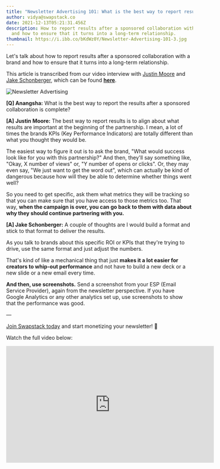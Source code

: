 ```yaml
---
title: "Newsletter Advertising 101: What is the best way to report results?"
author: vidya@swapstack.co
date: 2021-12-13T05:21:31.456Z
description: How to report results after a sponsored collaboration with a brand
  and how to ensure that it turns into a long-term relationship.
thumbnail: https://i.ibb.co/bKdWz0Y/Newsletter-Advertising-101-3.jpg
---
```

Let's talk about how to report results after a sponsored collaboration with a brand and how to ensure that it turns into a long-term relationship.

This article is transcribed from our video interview with [Justin Moore](https://www.youtube.com/c/CreatorWizard) and [Jake Schonberger](https://www.linkedin.com/in/jakeschonberger/), which can be found **[here](https://www.youtube.com/watch?v=0L9nYwercfg)**.

![Newsletter Advertising](https://i.ibb.co/bKdWz0Y/Newsletter-Advertising-101-3.jpg "Best way to report results after a sponsored collaboration.")

**\[Q] Anangsha:** What is the best way to report the results after a sponsored collaboration is complete?



**\[A]** **Justin Moore:** The best way to report results is to align about what results are important at the beginning of the partnership. I mean, a lot of times the brands KPIs (Key Performance Indicators) are totally different than what you thought they would be.

The easiest way to figure it out is to ask the brand, "What would success look like for you with this partnership?" And then, they'll say something like, "Okay, X number of views" or, "Y number of opens or clicks". Or, they may even say, "We just want to get the word out", which can actually be kind of dangerous because how will they be able to determine whether things went well?

So you need to get specific, ask them what metrics they will be tracking so that you can make sure that you have access to those metrics too. That way, **when the campaign is over, you can go back to them with data about why they should continue partnering with you.**



**\[A] Jake Schonberger:** A couple of thoughts are I would build a format and stick to that format to deliver the results.

As you talk to brands about this specific ROI or KPIs that they're trying to drive, use the same format and just adjust the numbers.

That's kind of like a mechanical thing that just **makes it a lot easier for creators to whip-out performance** and not have to build a new deck or a new slide or a new email every time.

**And then, use screenshots.** Send a screenshot from your ESP (Email Service Provider), again from the newsletter perspective. If you have Google Analytics or any other analytics set up, use screenshots to show that the performance was good.

—

[Join Swapstack today](https://app.swapstack.co/) and start monetizing your newsletter! 💌

Watch the full video below:

<iframe width="560" height="315" src="https://www.youtube.com/embed/0L9nYwercfg" title="YouTube video player" frameborder="0" allow="accelerometer; autoplay; clipboard-write; encrypted-media; gyroscope; picture-in-picture" allowfullscreen></iframe>